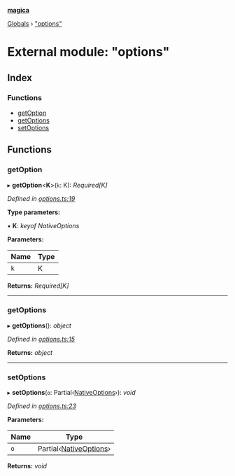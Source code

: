 **[magica](../README.md)**

[Globals](../README.md) › ["options"](_options_.md)

# External module: "options"

## Index

### Functions

* [getOption](_options_.md#getoption)
* [getOptions](_options_.md#getoptions)
* [setOptions](_options_.md#setoptions)

## Functions

###  getOption

▸ **getOption**<**K**>(`k`: K): *Required<NativeOptions>[K]*

*Defined in [options.ts:19](https://github.com/cancerberoSgx/magica/blob/c127d55/src/options.ts#L19)*

**Type parameters:**

▪ **K**: *keyof NativeOptions*

**Parameters:**

Name | Type |
------ | ------ |
`k` | K |

**Returns:** *Required<NativeOptions>[K]*

___

###  getOptions

▸ **getOptions**(): *object*

*Defined in [options.ts:15](https://github.com/cancerberoSgx/magica/blob/c127d55/src/options.ts#L15)*

**Returns:** *object*

___

###  setOptions

▸ **setOptions**(`o`: Partial‹[NativeOptions](../interfaces/_types_.nativeoptions.md)›): *void*

*Defined in [options.ts:23](https://github.com/cancerberoSgx/magica/blob/c127d55/src/options.ts#L23)*

**Parameters:**

Name | Type |
------ | ------ |
`o` | Partial‹[NativeOptions](../interfaces/_types_.nativeoptions.md)› |

**Returns:** *void*
